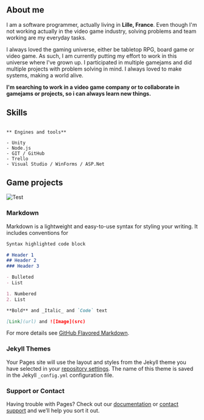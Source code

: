 ## About me

I am a software programmer, actually living in **Lille, France**. Even though I'm not working actually in the video game industry, solving problems and team working are my everyday tasks.

I always loved the gaming universe, either be tabletop RPG, board game or video game. As such, I am currently putting my effort to work in this universe where I've grown up.
I participated in multiple gamejams and did multiple projects with problem solving in mind. I always loved to make systems, making a world alive.

**I'm searching to work in a video game company or to collaborate in gamejams or projects, so i can always learn new things.**

## Skills

```

** Engines and tools**

- Unity
- Node.js
- GIT / GitHub
- Trello
- Visual Studio / WinForms / ASP.Net

```

## Game projects

![Test](https://fac.img.pmdstatic.net/fit/http.3A.2F.2Fprd2-bone-image.2Es3-website-eu-west-1.2Eamazonaws.2Ecom.2Ffac.2F2018.2F11.2F20.2Ff940f670-fc2e-497e-afce-919048436b67.2Ejpeg/850x478/quality/90/crop-from/center/focus-point/593%2C405/les-8-cles-d-un-chaton-en-pleine-sante.jpeg)

### Markdown

Markdown is a lightweight and easy-to-use syntax for styling your writing. It includes conventions for

```markdown
Syntax highlighted code block

# Header 1
## Header 2
### Header 3

- Bulleted
- List

1. Numbered
2. List

**Bold** and _Italic_ and `Code` text

[Link](url) and ![Image](src)
```

For more details see [GitHub Flavored Markdown](https://guides.github.com/features/mastering-markdown/).

### Jekyll Themes

Your Pages site will use the layout and styles from the Jekyll theme you have selected in your [repository settings](https://github.com/Deizama/Deizama.github.io/settings/pages). The name of this theme is saved in the Jekyll `_config.yml` configuration file.

### Support or Contact

Having trouble with Pages? Check out our [documentation](https://docs.github.com/categories/github-pages-basics/) or [contact support](https://support.github.com/contact) and we’ll help you sort it out.
